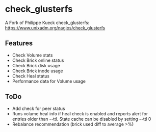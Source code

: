 # check_glusterfs
A Fork of Philippe Kueck check_glusterfs: https://www.unixadm.org/nagios/check_glusterfs


## Features
* Check Volume stats
* Check Brick online status
* Check Brick disk usage
* Check Brick inode usage
* Check Heal status
* Performance data for Volume usage


## ToDo
* Add check for peer status
* Runs volume heal info if heal check is enabled and reports alert for entries older than --ttl. State cache can be disabled by setting --ttl 0
* Rebalance recommendation (brick used diff to average >%)


